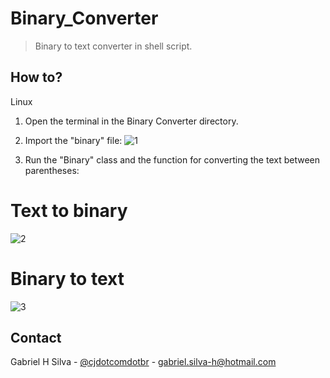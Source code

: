 # Binary_Converter

> Binary to text converter in shell script.

## How to?

Linux

1. Open the terminal in the Binary Converter directory.
2. Import the "binary" file:
![1](https://user-images.githubusercontent.com/52457998/73292528-f65d2280-41e0-11ea-895d-b50800577554.png)

3. Run the "Binary" class and the function for converting the text between 
parentheses:

# Text to binary
![2](https://user-images.githubusercontent.com/52457998/73292880-9f0b8200-41e1-11ea-88d5-2948ac9df3f5.png)

# Binary to text
![3](https://user-images.githubusercontent.com/52457998/73293249-4a1c3b80-41e2-11ea-90fc-145aa169852f.png)


## Contact

Gabriel H Silva - [@cjdotcomdotbr](https://www.instagram.com/cjdotcomdotbr/) - gabriel.silva-h@hotmail.com
